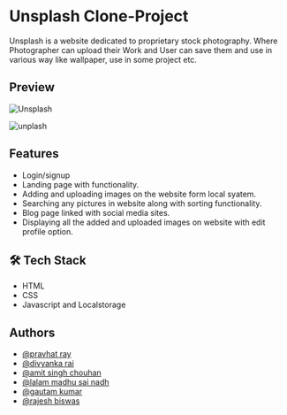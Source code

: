 # Unsplash Clone-Project
Unsplash is a website dedicated to proprietary stock photography. Where Photographer can upload their Work and
User can save them and use in various way like wallpaper, use in some project etc.

## Preview
![Unsplash](https://user-images.githubusercontent.com/47365524/195563772-18592891-24c2-4e2c-b257-f03ca111d15e.png)

![unplash](https://user-images.githubusercontent.com/47365524/195563126-e9478c46-c7fc-402c-be0e-3637c9c9476d.png)


## Features
- Login/signup
- Landing page with functionality.
- Adding and uploading images on the website form local syatem.
- Searching any pictures in website along with sorting functionality.
- Blog page linked with social media sites.
- Displaying all the added and uploaded images on website with edit profile option.

## 🛠 Tech Stack
- HTML
- CSS
- Javascript and Localstorage

## Authors
- [@pravhat ray](https://github.com/pravhatray)
- [@divyanka rai](https://github.com/DivyankaRai)
- [@amit singh chouhan](https://github.com/amitchouhan948)
- [@lalam madhu sai nadh](https://github.com/Madhusainadh)
- [@gautam kumar](https://github.com/Tonystark102)
- [@rajesh biswas](https://github.com/Biswasraj)
